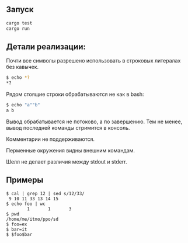 ## Запуск

```bash
cargo test
cargo run
```

## Детали реализации:

Почти все символы разрешено использовать в строковых литералах без кавычек.

```bash
$ echo *?
*?
```

Рядом стоящие строки обрабатываются не как в bash:

```bash
$ echo "a""b"
a b
```

Вывод обрабатывается не потоково, а по завершению. Тем не менее, вывод последней команды стримится в консоль.

Комментарии не поддерживаются.

Перменные окружения видны внешним командам.

Шелл не делает различия между stdout и stderr.

## Примеры

```
$ cal | grep 12 | sed s/12/33/
 9 10 11 33 13 14 15
$ echo foo | wc
        1       1       3
$ pwd
/home/me/itmo/ppo/sd
$ foo=ex
$ bar=it
$ $foo$bar
```
